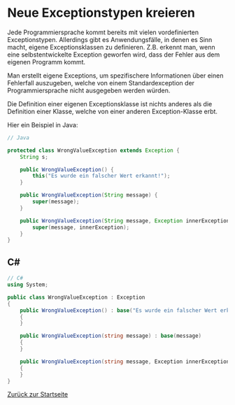 # Neue Exceptionstypen kreieren

Jede Programmiersprache kommt bereits mit vielen vordefinierten Exceptionstypen. Allerdings gibt es Anwendungsfälle, in denen es Sinn macht, eigene Exceptionsklassen zu definieren. Z.B. erkennt man, wenn eine selbstentwickelte Exception geworfen wird, dass der Fehler aus dem eigenen Programm kommt. 

Man erstellt eigene Exceptions, um spezifischere Informationen über einen Fehlerfall auszugeben, welche von einem Standardexception der Programmiersprache nicht ausgegeben werden würden.

Die Definition einer eigenen Exceptionsklasse ist nichts anderes als die Definition einer Klasse, welche von einer anderen Exception-Klasse erbt. 

Hier ein Beispiel in Java:

```java
// Java

protected class WrongValueException extends Exception {
    String s;

    public WrongValueException() {
        this("Es wurde ein falscher Wert erkannt!");
    }

    public WrongValueException(String message) {
        super(message);
    }

    public WrongValueException(String message, Exception innerException) {
        super(message, innerException);
    }
} 
```

## C#

```csharp
// C# 
using System;

public class WrongValueException : Exception
{
    public WrongValueException() : base("Es wurde ein falscher Wert erkannt!")
    {
    }

    public WrongValueException(string message) : base(message)
    {
    }

    public WrongValueException(string message, Exception innerException) : base(message, innerException)
    {
    }
}
```



[Zurück zur Startseite](README.md)